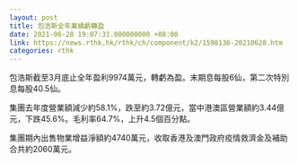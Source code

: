 ```yaml
---
layout: post
title: 包浩斯全年業績虧轉盈
date: 2021-06-28 19:07:31.000000000 +08:00
link: https://news.rthk.hk/rthk/ch/component/k2/1598136-20210628.htm
categories: rthk
---
```


包浩斯截至3月底止全年盈利9974萬元，轉虧為盈。末期息每股6仙，第二次特別息每股40.5仙。

集團去年度營業額減少約58.1%，跌至約3.72億元，當中港澳區營業額約3.44億元，下跌45.6%。毛利率64.7%，上升4.5個百分點。

集團期內出售物業增益淨額約4740萬元，收取香港及澳門政府疫情救濟金及補助合共約2060萬元。
